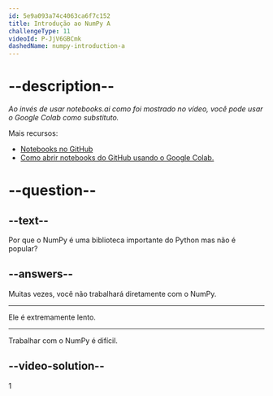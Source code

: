 ```yaml
---
id: 5e9a093a74c4063ca6f7c152
title: Introdução ao NumPy A
challengeType: 11
videoId: P-JjV6GBCmk
dashedName: numpy-introduction-a
---
```


# --description--

*Ao invés de usar notebooks.ai como foi mostrado no vídeo, você pode usar o Google Colab como substituto.*

Mais recursos:

-   [Notebooks no GitHub](https://github.com/ine-rmotr-curriculum/freecodecamp-intro-to-numpy)
-   [Como abrir notebooks do GitHub usando o Google Colab.](https://colab.research.google.com/github/googlecolab/colabtools/blob/master/notebooks/colab-github-demo.ipynb)

# --question--

## --text--

Por que o NumPy é uma biblioteca importante do Python mas não é popular?

## --answers--

Muitas vezes, você não trabalhará diretamente com o NumPy.

---

Ele é extremamente lento.

---

Trabalhar com o NumPy é difícil.

## --video-solution--

1

